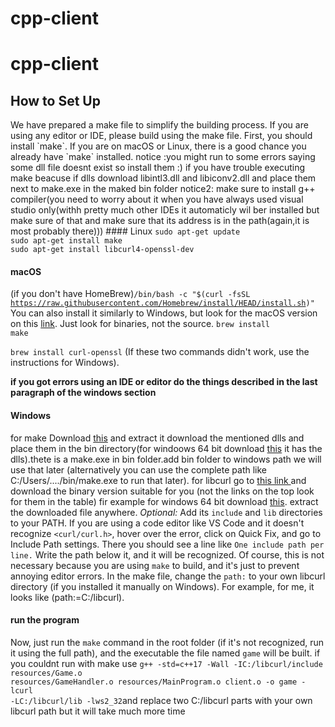 # cpp-client
<h1> cpp-client</h1>
<h2>How to Set Up</h2>
We have prepared a make file to simplify the building process. If you are using any editor or IDE, please build using the make file. First, you should install `make`. If you are on macOS or Linux, there is a good chance you already have `make` installed.
notice :you might run to some errors saying some dll file doesnt exist so install them :)
if you have trouble executing make beacuse if dlls download libintl3.dll and libiconv2.dll and place them next to make.exe in the maked bin folder
notice2: make sure to install g++ compiler(you need to worry about it when you have always used visual studio only(withh pretty much other IDEs it automaticly wil ber installed but make sure of that and make sure that its address is in the path(again,it is most probably there)))
#### Linux
<code>sudo apt-get update</code><br>
<code>sudo apt-get install make</code><br>
<code>sudo apt-get install libcurl4-openssl-dev</code><br>

#### macOS
(if you don't have HomeBrew)<code>/bin/bash -c "$(curl -fsSL https://raw.githubusercontent.com/Homebrew/install/HEAD/install.sh)"</code><br>
You can also install it similarly to Windows, but look for the macOS version on this <a href="https://www.gnu.org/software/make/">link</a>. Just look for binaries, not the source.
<code>brew install make</code>

<code>brew install curl-openssl</code>
(If these two commands didn't work, use the instructions for Windows).

<strong>if you got errors using an IDE or editor do the things described in the last paragraph of the windows section</strong>
#### Windows

for make Download <a href="https://sourceforge.net/projects/gnuwin32/files/make/3.81/make-3.81-bin.zip/download?use_mirror=netactuate&download=&failedmirror=deac-riga.dl.sourceforge.net">this</a> and extract it download the mentioned dlls and place them in the bin directory(for windoows 64 bit download <a href="https://drive.google.com/file/d/1YPL0A9RLq2qBH5X195ZGw0H11tnJg3td/view?usp=sharing">this</a> it has the dlls).thete is a make.exe in bin folder.add bin folder to windows path we will use that later (alternatively you can use the complete path like C:/Users/..../bin/make.exe to run that later).
for libcurl go to <a href="https://curl.se/download.html">this link </a> and download the binary version suitable for you (not the links on the top look for them in the table)
fir example for windows 64 bit download <a href="https://curl.se/windows/dl-8.2.1_8/curl-8.2.1_8-win64-mingw.zip">this</a>.
extract the downloaded file anywhere.
<em>Optional:</em> Add its `include` and `lib` directories to your PATH.
If you are using a code editor like VS Code and it doesn't recognize `<curl/curl.h>`, hover over the error, click on Quick Fix, and go to Include Path settings. There you should see a line like <code>One include path per line.</code> Write the path below it, and it will be recognized. Of course, this is not necessary because you are using `make` to build, and it's just to prevent annoying editor errors.
In the make file, change the `path:` to your own libcurl directory (if you installed it manually on Windows). For example, for me, it looks like (path:=C:/libcurl).


#### run the program
Now, just run the `make` command in the root folder (if it's not recognized, run it using the full path), and the executable the file named `game` will be built.
if you couldnt run with make use <code>g++ -std=c++17 -Wall -IC:/libcurl/include  resources/Game.o resources/GameHandler.o resources/MainProgram.o client.o -o game -lcurl -LC:/libcurl/lib   -lws2_32</code>and replace  two C:/libcurl parts with your own libcurl path but it will take much more time
